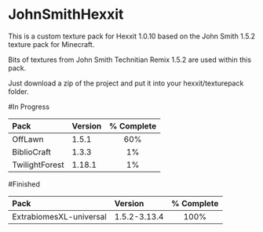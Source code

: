 JohnSmithHexxit
===============
This is a custom texture pack for Hexxit 1.0.10 based on the John Smith 1.5.2 texture pack for Minecraft.

Bits of textures from John Smith Technitian Remix 1.5.2 are used within this pack.

Just download a zip of the project and put it into your hexxit/texturepack folder.


#In Progress

| Pack  | Version  | % Complete |
| :------------ |:---------------|:-----:|
| OffLawn                   | 1.5.1        | 60% |
| BiblioCraft               | 1.3.3        |  1% |
| TwilightForest            | 1.18.1       |  1% |

#Finished

| Pack  | Version  | % Complete
| :------------ |:---------------|:-----:|
| ExtrabiomesXL-universal   | 1.5.2-3.13.4 | 100% |
